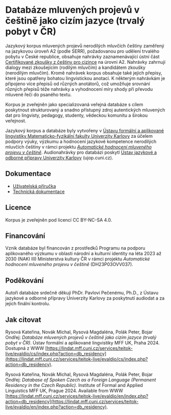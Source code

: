 # Databáze mluvených projevů v češtině jako cizím jazyce (trvalý pobyt v ČR)

Jazykový korpus mluvených projevů nerodilých mluvčích češtiny zaměřený na jazykovou úroveň A2 (podle SERR), požadovanou pro udělení trvalého pobytu v České republice, obsahuje nahrávky zaznamenávající ústní část [Certifikované zkoušky z češtiny pro cizince](http://ujop.cuni.cz/cce) na úrovni A2.
Nahrávky zahrnují dialogy mezi zkoušejícím (rodilým mluvčím) a kandidátem zkoušky (nerodilým mluvčím).
Kromě nahrávek korpus obsahuje také jejich přepisy, které jsou opatřeny bohatou lingvistickou anotací.
K některým nahrávkám je připojeno více přepisů od různých anotátorů, což umožňuje srovnání různých přepisů téže nahrávky a vyhodnocení míry shody při převodu mluvené řeči do psaného textu. 

Korpus je zveřejněn jako specializovaná veřejná databáze s cílem poskytnout strukturovaný a snadno přístupný zdroj autentických mluvených dat pro lingvisty, pedagogy, studenty, vědeckou komunitu a širokou veřejnost.

Jazykový korpus a databáze byly vytvořeny v [Ústavu formální a aplikované lingvistiky Matematicko-fyzikální fakulty Univerzity Karlovy](https://ufal.mff.cuni.cz/) za účelem podpory výuky, výzkumu a hodnocení jazykové kompetence nerodilých mluvčích češtiny v rámci projektu [_Automatické hodnocení mluveného projevu v češtině_](https://ufal.mff.cuni.cz/automated-speech-scoring-czech).
Audionahrávky pro databázi poskytl [Ústav jazykové a odborné přípravy Univerzity Karlovy](https://ujop.cuni.cz/) (ujop.cuni.cz).

## Dokumentace

- [Uživatelská příručka](USER_MANUAL-cs.md)
- [Technická dokumentace](TECH_DOC-cs.md)

## Licence

Korpus je zveřejněn pod licencí CC BY-NC-SA 4.0.


## Financování

Vznik databáze byl financován z prostředků Programu na podporu aplikovaného výzkumu v oblasti národní a kulturní identity na léta 2023 až 2030 (NAKI III) Ministerstva kultury ČR v rámci projektu _Automatické hodnocení mluveného projevu v češtině_ (DH23P03OVV037).


## Poděkování

Autoři databáze srdečně děkují PhDr. Pavlovi Pečenému, Ph.D., z Ústavu jazykové a odborné přípravy Univerzity Karlovy za poskytnutí audiodat a za jejich finální kontrolu.


## Jak citovat

Rysová Kateřina, Novák Michal, Rysová Magdaléna, Polák Peter, Bojar Ondřej: _Databáze mluvených projevů v češtině jako cizím jazyce (trvalý pobyt v ČR)_. Ústav formální a aplikované lingvistiky MFF UK, Praha 2024. Dostupná z WWW [https://lindat.mff.cuni.cz/services/teitok-live/evaldio/cs/index.php?action=db_residency](https://lindat.mff.cuni.cz/services/teitok-live/evaldio/cs/index.php?action=db_residency).

Rysová Kateřina, Novák Michal, Rysová Magdaléna, Polák Peter, Bojar Ondřej: _Database of Spoken Czech as a Foreign Language (Permanent Residency in the Czech Republic)_. Institute of Formal and Applied Linguistics MFF UK, Prague 2024. Available from WWW [https://lindat.mff.cuni.cz/services/teitok-live/evaldio/en/index.php?action=db_residency](https://lindat.mff.cuni.cz/services/teitok-live/evaldio/en/index.php?action=db_residency).
